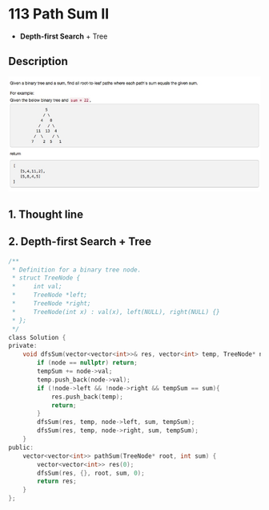 # 113 Path Sum II
- **Depth-first Search** + Tree 


## Description
![IMAGE](resources/D0C8CC128B178F9041A5F2FF28E8A532.jpg)

## 1. Thought line

## 2. **Depth-first Search** + Tree

```c
/**
 * Definition for a binary tree node.
 * struct TreeNode {
 *     int val;
 *     TreeNode *left;
 *     TreeNode *right;
 *     TreeNode(int x) : val(x), left(NULL), right(NULL) {}
 * };
 */
class Solution {
private:
    void dfsSum(vector<vector<int>>& res, vector<int> temp, TreeNode* node, int sum, int tempSum){
        if (node == nullptr) return;
        tempSum += node->val;
        temp.push_back(node->val);
        if (!node->left && !node->right && tempSum == sum){
            res.push_back(temp);
            return;
        }
        dfsSum(res, temp, node->left, sum, tempSum);
        dfsSum(res, temp, node->right, sum, tempSum);
    }
public:
    vector<vector<int>> pathSum(TreeNode* root, int sum) {
        vector<vector<int>> res(0);
        dfsSum(res, {}, root, sum, 0);
        return res;
    }
};
```

```c

```
